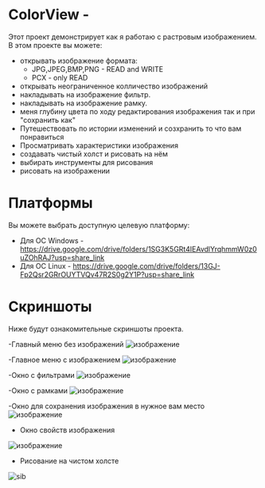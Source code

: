 # ColorView - 
Этот проект демонстрирует как я работаю с растровым изображением. 
В этом проекте вы можете:
- открывать изображение формата: 
  - JPG,JPEG,BMP,PNG - READ and WRITE
  - PCX - only READ
- открывать неограниченное колличество изображений
- накладывать на изображение фильтр.
- накладывать на изображение рамку. 
- меня глубину цвета по ходу редактирования изображения
  так и при "сохранить как"
- Путешествовать по истории изменений и созхранить то что вам понравиться 
- Просматривать характеристики изображения
- создавать чистый холст и рисовать на нём
- выбирать инструменты для рисования
- рисовать на изображении

# Платформы
Вы можете выбрать доступную целевую платформу:

- Для ОС Windows - https://drive.google.com/drive/folders/1SG3K5GRt4IEAvdlYrqhmmW0z0uZOhRAJ?usp=share_link 
- Для ОС Linux - https://drive.google.com/drive/folders/13GJ-Fp2Qsr2GRrOUYTVQv47R2S0g2Y1P?usp=share_link

# Скриншоты 
Ниже будут ознакомительные скриншоты проекта.

-Главный меню без изображений
![изображение](https://user-images.githubusercontent.com/100667839/216950115-fb802e24-5aea-4fbe-8e26-004982e8e3ac.png)


-Главное меню с изображением
![изображение](https://user-images.githubusercontent.com/100667839/216952679-501753c4-3b9e-4492-a679-df1236f08668.png)

-Окно с фильтрами 
![изображение](https://user-images.githubusercontent.com/100667839/216952826-a106781c-1e35-4778-9b04-0492fa908983.png)

-Окно с рамками 
![изображение](https://user-images.githubusercontent.com/100667839/216953030-079ab00e-d7b1-4d57-ade6-1fcdb8681704.png)

-Окно для сохранения изображения в нужное вам место 
![изображение](https://user-images.githubusercontent.com/100667839/216953258-a52dc643-1d4d-456e-81a3-f1b8aeedbd4c.png)

- Окно свойств изображения 

![изображение](https://user-images.githubusercontent.com/100667839/216953480-3ba26ac1-1d9a-4233-bb85-507633b3a1a4.png)

- Рисование на чистом холсте

![sib](https://github.com/Falck2881/ColorView/assets/100667839/b35caa56-d920-4c0a-bbc9-53d270ea2ed2)

  
